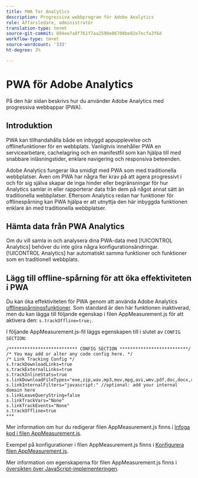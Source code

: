```yaml
---
title: PWA for Analytics
description: Progressiva webbprogram för Adobe Analytics
role: Affärsledare, administratör
translation-type: tm+mt
source-git-commit: 894ee7a8f761f7aa2590e06708be82e7ecfa3f6d
workflow-type: tm+mt
source-wordcount: '333'
ht-degree: 3%

---
```



# PWA för Adobe Analytics

På den här sidan beskrivs hur du använder Adobe Analytics med progressiva webbappar (PWA).

## Introduktion

PWA kan tillhandahålla både en inbyggd appupplevelse och offlinefunktioner för en webbplats. Vanligtvis innehåller PWA en servicearbetare, cachelagring och en manifestfil som kan hjälpa till med snabbare inläsningstider, enklare navigering och responsiva beteenden.

Adobe Analytics fungerar lika smidigt med PWA som med traditionella webbplatser. Även om PWA har några fler krav på att agera progressivt i och för sig själva skapar de inga hinder eller begränsningar för hur Analytics samlar in eller rapporterar data från dem på något annat sätt än traditionella webbplatser. Eftersom Analytics redan har funktioner för offlinespårning kan PWA hjälpa er att utnyttja den här inbyggda funktionen enklare än med traditionella webbplatser.

## Hämta data från PWA Analytics

Om du vill samla in och analysera dina PWA-data med [!UICONTROL Analytics] behöver du inte göra några konfigurationsändringar. [!UICONTROL Analytics] har automatiskt samma funktioner och funktioner som en traditionell webbplats.

## Lägg till offline-spårning för att öka effektiviteten i PWA

Du kan öka effektiviteten för PWA genom att använda Adobe Analytics [offlinespårningsfunktioner](https://docs.adobe.com/content/help/en/analytics/implementation/javascript-implementation/offline-tracking.html). Som standard är den här funktionen inaktiverad, men du kan lägga till följande egenskap i filen AppMeasurement.js för att aktivera den: `s.trackOffline=true;`.

I följande AppMeasurement.js-fil läggs egenskapen till i slutet av `CONFIG SECTION`:

```
/************************** CONFIG SECTION **************************/ 
/* You may add or alter any code config here. */ 
/* Link Tracking Config */ 
s.trackDownloadLinks=true 
s.trackExternalLinks=true 
s.trackInlineStats=true 
s.linkDownloadFileTypes="exe,zip,wav,mp3,mov,mpg,avi,wmv,pdf,doc,docx,xls,xlsx,ppt,pptx" 
s.linkInternalFilters="javascript:" //optional: add your internal domain here 
s.linkLeaveQueryString=false 
s.linkTrackVars="None" 
s.linkTrackEvents="None" 
s.trackOffline=true
*** 
```

Mer information om hur du redigerar filen AppMeasurement.js finns i [Infoga kod i filen AppMeasurement.js](https://docs.adobe.com/content/help/en/analytics/implementation/implement-analytics-with-dtm/analytics-tool/t-appmeasurement-code.html).

Exempel på konfigurationer i filen AppMeasurement.js finns i [Konfigurera filen AppMeasurement.js](https://docs.adobe.com/content/help/en/analytics/implementation/javascript-implementation/appmeasure-mjs-pagecode.html#section_042412C29CC249E298F19B2BC2F43CE7).

Mer information om egenskaperna för filen AppMeasurement.js finns i [översikten över JavaScript-implementeringen](https://docs.adobe.com/content/help/en/analytics/implementation/javascript-implementation/appmeasurement-js/appmeasure-mjs.html).
